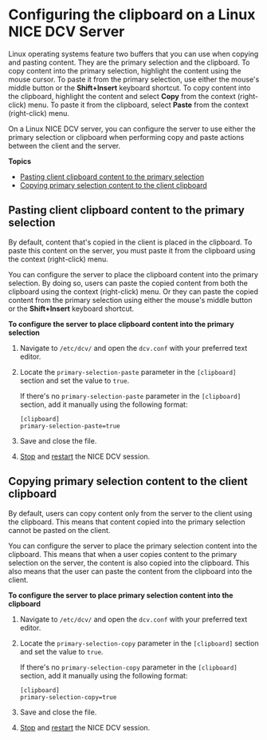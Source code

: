 # Configuring the clipboard on a Linux NICE DCV Server<a name="manage-clipboard"></a>

Linux operating systems feature two buffers that you can use when copying and pasting content\. They are the primary selection and the clipboard\. To copy content into the primary selection, highlight the content using the mouse cursor\. To paste it from the primary selection, use either the mouse's middle button or the **Shift\+Insert** keyboard shortcut\. To copy content into the clipboard, highlight the content and select **Copy** from the context \(right\-click\) menu\. To paste it from the clipboard, select **Paste** from the context \(right\-click\) menu\.

On a Linux NICE DCV server, you can configure the server to use either the primary selection or clipboard when performing copy and paste actions between the client and the server\.

**Topics**
+ [Pasting client clipboard content to the primary selection](#manage-clipboard-paste)
+ [Copying primary selection content to the client clipboard](#manage-clipboard-copy)

## Pasting client clipboard content to the primary selection<a name="manage-clipboard-paste"></a>

By default, content that's copied in the client is placed in the clipboard\. To paste this content on the server, you must paste it from the clipboard using the context \(right\-click\) menu\.

You can configure the server to place the clipboard content into the primary selection\. By doing so, users can paste the copied content from both the clipboard using the context \(right\-click\) menu\. Or they can paste the copied content from the primary selection using either the mouse's middle button or the **Shift\+Insert** keyboard shortcut\.

**To configure the server to place clipboard content into the primary selection**

1. Navigate to `/etc/dcv/` and open the `dcv.conf` with your preferred text editor\.

1. Locate the `primary-selection-paste` parameter in the `[clipboard]` section and set the value to `true`\.

   If there's no `primary-selection-paste` parameter in the `[clipboard]` section, add it manually using the following format:

   ```
   [clipboard]
   primary-selection-paste=true
   ```

1. Save and close the file\.

1. [Stop](managing-sessions-lifecycle-stop.md) and [restart](managing-sessions-start.md) the NICE DCV session\.

## Copying primary selection content to the client clipboard<a name="manage-clipboard-copy"></a>

By default, users can copy content only from the server to the client using the clipboard\. This means that content copied into the primary selection cannot be pasted on the client\.

You can configure the server to place the primary selection content into the clipboard\. This means that when a user copies content to the primary selection on the server, the content is also copied into the clipboard\. This also means that the user can paste the content from the clipboard into the client\.

**To configure the server to place primary selection content into the clipboard**

1. Navigate to `/etc/dcv/` and open the `dcv.conf` with your preferred text editor\.

1. Locate the `primary-selection-copy` parameter in the `[clipboard]` section and set the value to `true`\.

   If there's no `primary-selection-copy` parameter in the `[clipboard]` section, add it manually using the following format:

   ```
   [clipboard]
   primary-selection-copy=true
   ```

1. Save and close the file\.

1. [Stop](managing-sessions-lifecycle-stop.md) and [restart](managing-sessions-start.md) the NICE DCV session\.